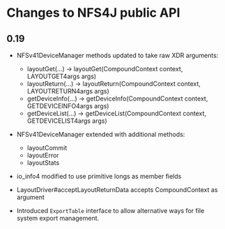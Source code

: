 # Changes to NFS4J public API

## 0.19

- NFSv41DeviceManager methods updated to take raw XDR arguments:
  - layoutGet(...) -> layoutGet(CompoundContext context, LAYOUTGET4args args)
  - layoutReturn(...) -> layoutReturn(CompoundContext context, LAYOUTRETURN4args args)
  - getDeviceInfo(...) -> getDeviceInfo(CompoundContext context, GETDEVICEINFO4args args)
  - getDeviceList(...) -> getDeviceList(CompoundContext context, GETDEVICELIST4args args)

- NFSv41DeviceManager extended with additional methods:
  - layoutCommit
  - layoutError
  - layoutStats

- io_info4 modified to use primitive longs as member fields
- LayoutDriver#acceptLayoutReturnData accepts CompoundContext as argument
- Introduced `ExportTable` interface to allow alternative ways for file system export management.
